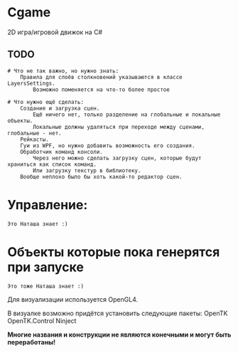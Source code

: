 # Cgame

2D игра/игровой движок на C#

## TODO	
	# Что не так важно, но нужно знать:
		Правила для слоёв столкновений указываются в классе LayersSettings.
			Возможно поменяется на что-то более простое
		
	# Что нужно ещё сделать:
		Создание и загрузка сцен.
			Ещё ничего нет, только разделение на глобальные и локальные объекты.
			Локальные должны удаляться при переходе между сценами, глобальные - нет.
		Рейкасты.
		Гуи из WPF, но нужно добавить возможность его создания.
		Обработчик команд консоли.
			Через него можно сделать загрузку сцен, которые будут храниться как список команд.
			Или загрузку текстур в библиотеку.
		Вообще неплохо было бы хоть какой-то редактор сцен.

# Управление:
	Это Наташа знает :)
	
# Объекты которые пока генерятся при запуске
	Это тоже Наташа знает :)
	
Для визуализации используется OpenGL4.

В визуалке возможно придётся установить следующие пакеты:
OpenTK
OpenTK.Control
Ninject

__Многие названия и конструкции не являются конечными и могут быть переработаны!__
